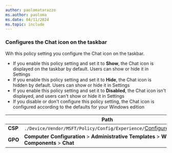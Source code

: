 ```yaml
---
author: paolomatarazzo
ms.author: paoloma
ms.date: 04/11/2024
ms.topic: include
---
```


### Configures the Chat icon on the taskbar

Wih this policy setting you configure the Chat icon on the taskbar.

- If you enable this policy setting and set it to **Show**, the Chat icon is displayed on the taskbar by default. Users can show or hide it in Settings
- If you enable this policy setting and set it to **Hide**, the Chat icon is hidden by default. Users can show or hide it in Settings
- If you enable this policy setting and set it to **Disabled**, the Chat icon isn't displayed, and users can't show or hide it in Settings
- If you disable or don't configure this policy setting, the Chat icon is configured according to the defaults for your Windows edition

|  | Path |
|--|--|
| **CSP** | `./Device/Vendor/MSFT/Policy/Config/Experience/`[ConfigureChatIcon](/windows/client-management/mdm/policy-csp-experience#configurechaticon) |
| **GPO** | **Computer Configuration**  > **Administrative Templates** > **Windows Components** > **Chat** |
